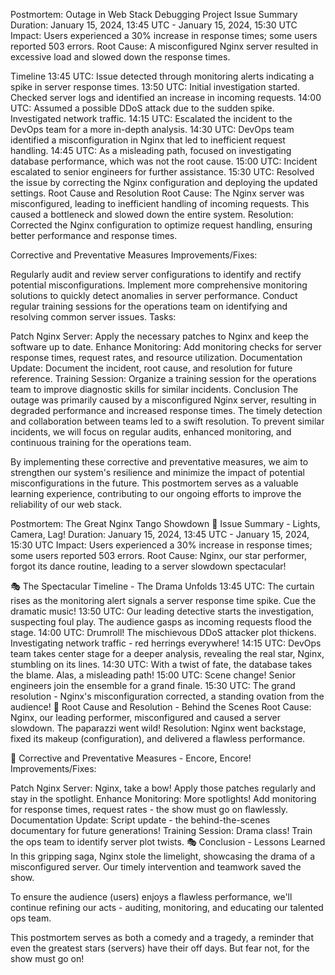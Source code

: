 
Postmortem: Outage in Web Stack Debugging Project
Issue Summary
Duration: January 15, 2024, 13:45 UTC - January 15, 2024, 15:30 UTC
Impact: Users experienced a 30% increase in response times; some users reported 503 errors.
Root Cause: A misconfigured Nginx server resulted in excessive load and slowed down the response times.

Timeline
13:45 UTC: Issue detected through monitoring alerts indicating a spike in server response times.
13:50 UTC: Initial investigation started. Checked server logs and identified an increase in incoming requests.
14:00 UTC: Assumed a possible DDoS attack due to the sudden spike. Investigated network traffic.
14:15 UTC: Escalated the incident to the DevOps team for a more in-depth analysis.
14:30 UTC: DevOps team identified a misconfiguration in Nginx that led to inefficient request handling.
14:45 UTC: As a misleading path, focused on investigating database performance, which was not the root cause.
15:00 UTC: Incident escalated to senior engineers for further assistance.
15:30 UTC: Resolved the issue by correcting the Nginx configuration and deploying the updated settings.
Root Cause and Resolution
Root Cause: The Nginx server was misconfigured, leading to inefficient handling of incoming requests. This caused a bottleneck and slowed down the entire system.
Resolution: Corrected the Nginx configuration to optimize request handling, ensuring better performance and response times.

Corrective and Preventative Measures
Improvements/Fixes:

Regularly audit and review server configurations to identify and rectify potential misconfigurations.
Implement more comprehensive monitoring solutions to quickly detect anomalies in server performance.
Conduct regular training sessions for the operations team on identifying and resolving common server issues.
Tasks:

Patch Nginx Server: Apply the necessary patches to Nginx and keep the software up to date.
Enhance Monitoring: Add monitoring checks for server response times, request rates, and resource utilization.
Documentation Update: Document the incident, root cause, and resolution for future reference.
Training Session: Organize a training session for the operations team to improve diagnostic skills for similar incidents.
Conclusion
The outage was primarily caused by a misconfigured Nginx server, resulting in degraded performance and increased response times. The timely detection and collaboration between teams led to a swift resolution. To prevent similar incidents, we will focus on regular audits, enhanced monitoring, and continuous training for the operations team.

By implementing these corrective and preventative measures, we aim to strengthen our system's resilience and minimize the impact of potential misconfigurations in the future. This postmortem serves as a valuable learning experience, contributing to our ongoing efforts to improve the reliability of our web stack.







Postmortem: The Great Nginx Tango Showdown
🚀 Issue Summary - Lights, Camera, Lag!
Duration: January 15, 2024, 13:45 UTC - January 15, 2024, 15:30 UTC
Impact: Users experienced a 30% increase in response times; some users reported 503 errors.
Root Cause: Nginx, our star performer, forgot its dance routine, leading to a server slowdown spectacular!

🎭 The Spectacular Timeline - The Drama Unfolds
13:45 UTC: The curtain rises as the monitoring alert signals a server response time spike. Cue the dramatic music!
13:50 UTC: Our leading detective starts the investigation, suspecting foul play. The audience gasps as incoming requests flood the stage.
14:00 UTC: Drumroll! The mischievous DDoS attacker plot thickens. Investigating network traffic - red herrings everywhere!
14:15 UTC: DevOps team takes center stage for a deeper analysis, revealing the real star, Nginx, stumbling on its lines.
14:30 UTC: With a twist of fate, the database takes the blame. Alas, a misleading path!
15:00 UTC: Scene change! Senior engineers join the ensemble for a grand finale.
15:30 UTC: The grand resolution - Nginx's misconfiguration corrected, a standing ovation from the audience!
🎉 Root Cause and Resolution - Behind the Scenes
Root Cause: Nginx, our leading performer, misconfigured and caused a server slowdown. The paparazzi went wild!
Resolution: Nginx went backstage, fixed its makeup (configuration), and delivered a flawless performance.

🌟 Corrective and Preventative Measures - Encore, Encore!
Improvements/Fixes:

Patch Nginx Server: Nginx, take a bow! Apply those patches regularly and stay in the spotlight.
Enhance Monitoring: More spotlights! Add monitoring for response times, request rates - the show must go on flawlessly.
Documentation Update: Script update - the behind-the-scenes documentary for future generations!
Training Session: Drama class! Train the ops team to identify server plot twists.
🎭 Conclusion - Lessons Learned
In this gripping saga, Nginx stole the limelight, showcasing the drama of a misconfigured server. Our timely intervention and teamwork saved the show.

To ensure the audience (users) enjoys a flawless performance, we'll continue refining our acts - auditing, monitoring, and educating our talented ops team.

This postmortem serves as both a comedy and a tragedy, a reminder that even the greatest stars (servers) have their off days. But fear not, for the show must go on!


